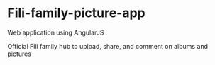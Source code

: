 # Fili-family-picture-app

Web application using AngularJS

Official Fili family hub to upload, share, and comment on albums and pictures
